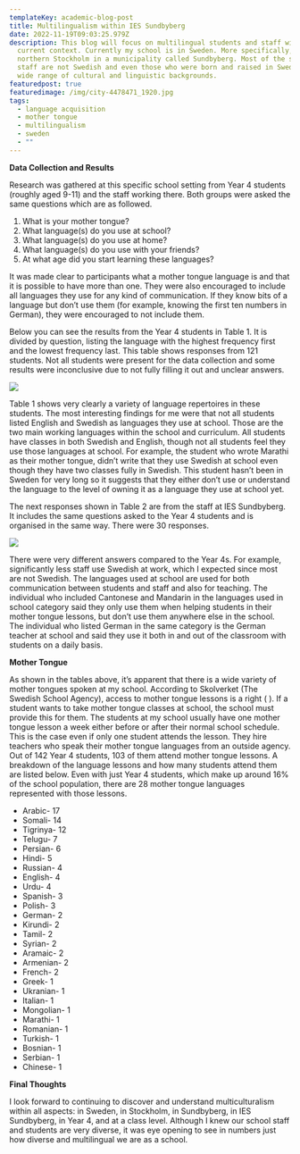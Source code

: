 ```yaml
---
templateKey: academic-blog-post
title: Multilingualism within IES Sundbyberg
date: 2022-11-19T09:03:25.979Z
description: This blog will focus on multilingual students and staff within my
  current context. Currently my school is in Sweden. More specifically, in
  northern Stockholm in a municipality called Sundbyberg. Most of the school
  staff are not Swedish and even those who were born and raised in Sweden have a
  wide range of cultural and linguistic backgrounds.
featuredpost: true
featuredimage: /img/city-4478471_1920.jpg
tags:
  - language acquisition
  - mother tongue
  - multilingualism
  - sweden
  - ""
---
```

**Data Collection and Results**

Research was gathered at this specific school setting from Year 4 students (roughly aged 9-11) and the staff working there. Both groups were asked the same questions which are as followed.

<!--StartFragment-->

1. What is your mother tongue?
2. What language(s) do you use at school?
3. What language(s) do you use at home?
4. What language(s) do you use with your friends?
5. At what age did you start learning these languages?

<!--EndFragment-->

It was made clear to participants what a mother tongue language is and that it is possible to have more than one. They were also encouraged to include all languages they use for any kind of communication. If they know bits of a language but don’t use them (for example, knowing the first ten numbers in German), they were encouraged to not include them.

Below you can see the results from the Year 4 students in Table 1. It is divided by question, listing the language with the highest frequency first and the lowest frequency last. This table shows responses from 121 students. Not all students were present for the data collection and some results were inconclusive due to not fully filling it out and unclear answers.

![](/img/screenshot_20221119_100839.png)

Table 1 shows very clearly a variety of language repertoires in these students. The most interesting findings for me were that not all students listed English and Swedish as languages they use at school. Those are the two main working languages within the school and curriculum. All students have classes in both Swedish and English, though not all students feel they use those languages at school. For example, the student who wrote Marathi as their mother tongue, didn’t write that they use Swedish at school even though they have two classes fully in Swedish. This student hasn’t been in Sweden for very long so it suggests that they either don’t use or understand the language to the level of owning it as a language they use at school yet.

The next responses shown in Table 2 are from the staff at IES Sundbyberg. It includes the same questions asked to the Year 4 students and is organised in the same way. There were 30 responses.

![](/img/screenshot_20221119_100904.png)

There were very different answers compared to the Year 4s. For example, significantly less staff use Swedish at work, which I expected since most are not Swedish. The languages used at school are used for both communication between students and staff and also for teaching. The individual who included Cantonese and Mandarin in the languages used in school category said they only use them when helping students in their mother tongue lessons, but don’t use them anywhere else in the school. The individual who listed German in the same category is the German teacher at school and said they use it both in and out of the classroom with students on a daily basis.



**Mother Tongue**

As shown in the tables above, it’s apparent that there is a wide variety of mother tongues spoken at my school. According to Skolverket (The Swedish School Agency), access to mother tongue lessons is a right ( ). If a student wants to take mother tongue classes at school, the school must provide this for them. The students at my school usually have one mother tongue lesson a week either before or after their normal school schedule. This is the case even if only one student attends the lesson. They hire teachers who speak their mother tongue languages from an outside agency. Out of 142 Year 4 students, 103 of them attend mother tongue lessons. A breakdown of the language lessons and how many students attend them are listed below. Even with just Year 4 students, which make up around 16% of the school population, there are 28 mother tongue languages represented with those lessons.

* Arabic- 17
* Somali- 14
* Tigrinya- 12
* Telugu- 7
* Persian- 6
* Hindi- 5
* Russian- 4
* English- 4
* Urdu- 4
* Spanish- 3
* Polish- 3
* German- 2
* Kirundi- 2
* Tamil- 2
* Syrian- 2
* Aramaic- 2
* Armenian- 2
* French- 2
* Greek- 1
* Ukranian- 1
* Italian- 1
* Mongolian- 1
* Marathi- 1
* Romanian- 1
* Turkish- 1
* Bosnian- 1
* Serbian- 1
* Chinese- 1

**Final Thoughts**

I look forward to continuing to discover and understand multiculturalism within all aspects: in Sweden, in Stockholm, in Sundbyberg, in IES Sundbyberg, in Year 4, and at a class level. Although I knew our school staff and students are very diverse, it was eye opening to see in numbers just how diverse and multilingual we are as a school.

<!--EndFragment-->